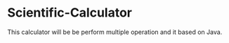 # Scientific-Calculator
This calculator will be be perform multiple operation and it based on Java.
